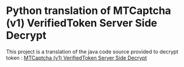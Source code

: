 # Python translation of MTCaptcha (v1) VerifiedToken Server Side Decrypt

This project is a translation of the java code source provided
to decrypt token :
[MTCaptcha (v1) VerifiedToken Server Side Decrypt](https://github.com/mtcaptcha-public/MTCaptcha-Direct-Token-Decryption)
